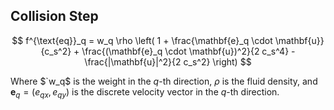 ## Collision Step

$$
f^{\text{eq}}_q = w_q \rho \left( 1 + \frac{\mathbf{e}_q \cdot \mathbf{u}}{c_s^2} + \frac{(\mathbf{e}_q \cdot \mathbf{u})^2}{2 c_s^4} - \frac{|\mathbf{u}|^2}{2 c_s^2} \right)
$$

Where $`w_q$ is the weight in the $q$-th direction, $\rho$ is the fluid density, and $\mathbf{e}_q = (e_{qx}, e_{qy})$ is the discrete velocity vector in the $q$-th direction.
